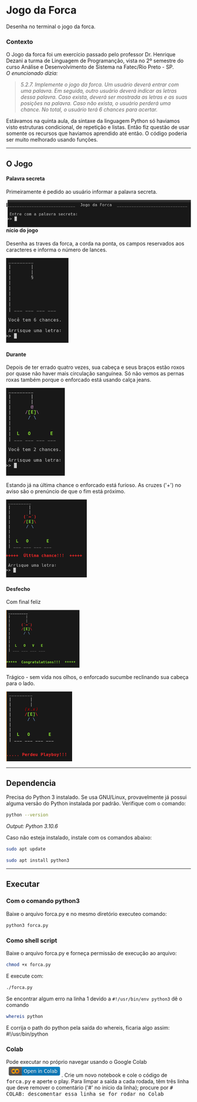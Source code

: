 # Jogo da Forca
Desenha no terminal o jogo da forca.

### Contexto

O Jogo da forca foi um exercício passado pelo professor Dr. Henrique Dezani a turma de Linguagem de Programanção, vista no 2º semestre do curso Análise e Desenvolvimento de Sistema na Fatec/Rio Preto - SP.
<br>
_O enuncionado dizia:_
> _5.2.7. Implemente o jogo da forca. Um usuário deverá entrar com uma palavra. Em seguida, outro usuário deverá indicar as letras dessa palavra. Caso exista, deverá ser mostrada as letras e as suas posições na palavra. Caso não exista, o usuário perderá uma chance. No total, o usuário terá 6 chances para acertar._

Estávamos na quinta aula, da sintaxe da linguagem Python só haviamos visto estruturas condicional, de repetição e listas. Então fiz questão de usar somente os recursos que haviamos aprendido até então. O código poderia ser muito melhorado usando funções.



---
## O Jogo

#### Palavra secreta
Primeiramente é pedido ao usuário informar a palavra secreta.

<img width="500px" style="float: right;" src="https://github.com/earmarques/jogo-forca/blob/main/images/forca-input.png"></img>

#### Início do jogo
Desenha as traves da forca, a corda na ponta, os campos reservados aos caracteres e informa o número de lances.

<img width="170px" src="https://github.com/earmarques/jogo-forca/blob/main/images/forca-begin.png"></img>

#### Durante
Depois de ter errado quatro vezes, sua cabeça e seus braços estão roxos por quase não haver mais circulação sanguínea. Só não vemos as pernas roxas também porque o enforcado está usando calça jeans.

<img width="160px" src="https://github.com/earmarques/jogo-forca/blob/main/images/forca-2chance.png"></img>

Estando já na última chance o enforcado está furioso. As cruzes ('+') no aviso são o prenúncio de que o fim está próximo.

<img width="220px" src="https://github.com/earmarques/jogo-forca/blob/main/images/forca-lastchance.png"></img>

#### Desfecho
Com final feliz

<img width="200px" src="https://github.com/earmarques/jogo-forca/blob/main/images/forca-winner.png"></img>

Trágico - sem vida nos olhos, o enforcado sucumbe reclinando sua cabeça para o lado.

<img  width="180px" src="https://github.com/earmarques/jogo-forca/blob/main/images/forca-dead.png"></img>


---

## Dependencia
Precisa do Python 3 instalado. Se usa GNU/Linux, provavelmente já possui alguma versão do Python instalada por padrão.
Verifique com o comando:
```sh
python --version
```
_Output: Python 3.10.6_

Caso não esteja instalado, instale com os comandos abaixo:
```sh
sudo apt update
```
```sh
sudo apt install python3
```

---

## Executar

### Com o comando python3
Baixe o arquivo forca.py e no mesmo diretório executeo comando:

```sh
python3 forca.py
```
### Como shell script
Baixe o arquivo forca.py e forneça permissão de execução ao arquivo:

```sh
chmod +x forca.py
```
E execute com:
```sh
./forca.py
```

Se encontrar algum erro na linha 1 devido a `#!/usr/bin/env python3` dê o comando 
```sh
whereis python
```
E corrija o path do python pela saída do whereis, ficaria algo assim: #!/usr/bin/python


### Colab
Pode executar no próprio navegar usando o Google Colab <a href="https://colab.research.google.com/"><img src="https://github.com/earmarques/jogo-forca/blob/main/images/forca-colab.png" alt="Google Colab" title="Google Colab"></a>. Crie um novo notebook e cole o código de <kbd>forca.py</kbd> e aperte o play.
Para limpar a saída a cada rodada, têm três linha que deve remover o comentário ('#' no início da linha); procure por <kbd># COLAB: descomentar essa linha se for rodar no Colab</kbd> 



